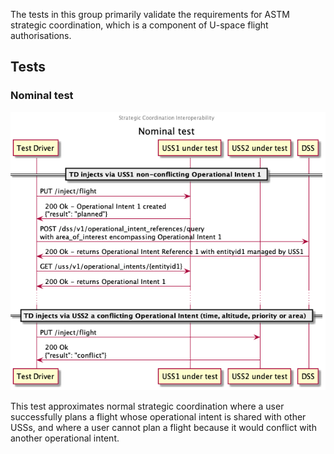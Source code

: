 The tests in this group primarily validate the requirements for ASTM strategic
coordination, which is a component of U-space flight authorisations.

## Tests

### Nominal test

![Nominal test sequence diagram](nominal-test.png)

This test approximates normal strategic coordination where a user successfully
plans a flight whose operational intent is shared with other USSs, and where a
user cannot plan a flight because it would conflict with another operational
intent.
